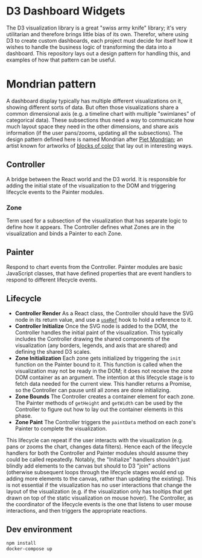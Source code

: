 # D3 Dashboard Widgets
The D3 visualization library is a great "swiss army knife" library; it's very utilitarian and therefore brings little bias of its own. Therefor, where using D3 to create custom dashboards, each project must decide for itself how it wishes to handle the business logic of transforming the data into a dashboard. This repository lays out a design pattern for handling this, and examples of how that pattern can be useful.

# Mondrian pattern
A dashboard display typically has multiple different visualizations on it, showing different sorts of data. But often those visualizations share a common dimensional axis (e.g. a timeline chart with multiple "swimlanes" of categorical data). These subsections thus need a way to communicate how much layout space they need in the other dimensions, and share axis information (if the user pans/zooms, updating all the subsections). The design pattern defined here is named Mondrian after [Piet Mondrian](https://www.theartstory.org/artist/mondrian-piet/); an artist known for artworks of [blocks of color](https://www.thehistoryofart.org/piet-mondrian/composition-a/) that lay out in interesting ways.

## Controller
A bridge between the React world and the D3 world. It is responsible for adding the initial state of the visualization to the DOM and triggering lifecycle events to the Painter modules.

### Zone
Term used for a subsection of the visualization that has separate logic to define how it appears. The Controller defines what Zones are in the visualization and binds a Painter to each Zone.

## Painter
Respond to chart events from the Controller. Painter modules are basic JavaScript classes, that have defined properties that are event handlers to respond to different lifecycle events.

## Lifecycle
- **Controller Render** As a React class, the Controller should have the SVG node in its return value, and use a [`useRef`](https://react.dev/reference/react/useRef) hook to hold a reference to it.
- **Controller Initialize** Once the SVG node is added to the DOM, the Controller handles the initial paint of the visualization. This typically includes the Controller drawing the shared components of the visualization (any borders, legends, and axis that are shared) and defining the shared D3 scales.
- **Zone Initialization** Each zone gets initialized by triggering the `init` function on the Painter bound to it. This function is called when the visualization may not be ready in the DOM; it does not receive the zone DOM container as an argument. The intention at this lifecycle stage is to fetch data needed for the current view. This handler returns a Promise, so the Controller can pause until all zones are done initializing.
- **Zone Bounds** The Controller creates a container element for each zone. The Painter methods of `getHeight` and `getWidth` can be used by the Controller to figure out how to lay out the container elements in this phase.
- **Zone Paint** The Controller triggers the `paintData` method on each zone's Painter to complete the visualization.

This lifecycle can repeat if the user interacts with the visualization (e.g. pans or zooms the chart, changes data filters). Hence each of the lifecycle handlers for both the Controller and Painter modules should assume they could be called repeatedly. Notably, the "Initialize" handlers shouldn't just blindly add elements to the canvas but should to D3 "join" actions (otherwise subsequent loops through the lifecycle stages would end up adding more elements to the canvas, rather than updating the existing). This is not essential if the visualization has no user interactions that change the layout of the visualization (e.g. if the visualization only has tooltips that get drawn on top of the static visualization on mouse hover). The Controller, as the coordinator of the lifecycle events is the one that listens to user mouse interactions, and then triggers the appropriate reactions.

## Dev environment
```bash
npm install
docker-compose up
```
